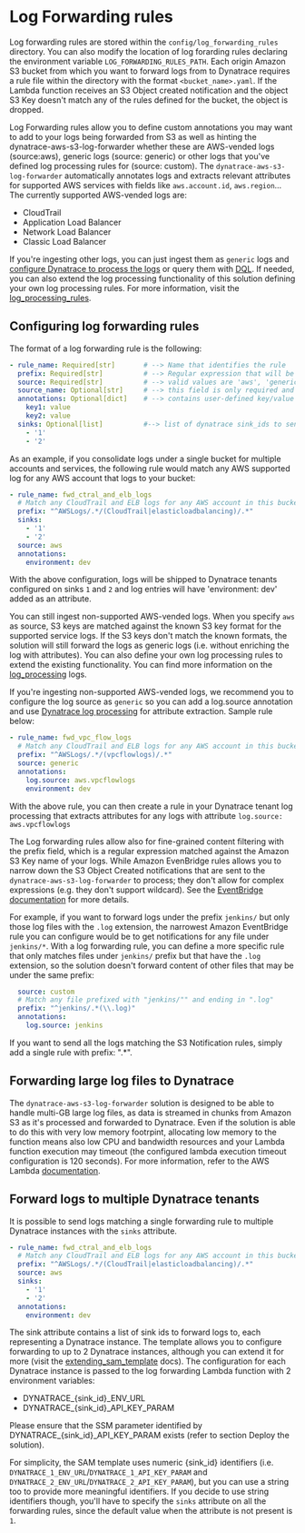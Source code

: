 # Log Forwarding rules

Log forwarding rules are stored within the `config/log_forwarding_rules` directory. You can also modify the location of log forarding rules declaring the environment variable `LOG_FORWARDING_RULES_PATH`. Each origin Amazon S3 bucket from which you want to forward logs from to Dynatrace requires a rule file within the directory with the format `<bucket_name>.yaml`. If the Lambda function receives an S3 Object created notification and the object S3 Key doesn't match any of the rules defined for the bucket, the object is dropped.

Log Forwarding rules allow you to define custom annotations you may want to add to your logs being forwarded from S3 as well as hinting the dynatrace-aws-s3-log-forwarder whether these are AWS-vended logs (source:aws), generic logs (source: generic) or other logs that you've defined log processing rules for (source: custom). The `dynatrace-aws-s3-log-forwarder` automatically annotates logs and extracts relevant attributes for supported AWS services with fields like `aws.account.id`, `aws.region`... The currently supported AWS-vended logs are:

* CloudTrail
* Application Load Balancer
* Network Load Balancer
* Classic Load Balancer

If you're ingesting other logs, you can just ingest them as `generic` logs and [configure Dynatrace to process the logs](https://www.dynatrace.com/support/help/how-to-use-dynatrace/log-monitoring/acquire-log-data/log-processing) or query them with [DQL](https://www.dynatrace.com/support/help/how-to-use-dynatrace/log-monitoring/acquire-log-data/log-processing/log-processing-commands). If needed, you can also extend the log processing functionality of this solution defining your own log processing rules. For more information, visit the [log_processing_rules](log_processing_rules.md).

## Configuring log forwarding rules

The format of a log forwarding rule is the following:

```yaml
- rule_name: Required[str]       # --> Name that identifies the rule
  prefix: Required[str]          # --> Regular expression that will be matched against each S3 Key name to determine whether the rule applies to it
  source: Required[str]          # --> valid values are 'aws', 'generic' or 'custom'
  source_name: Optional[str]     # --> this field is only required and used for 'custom' rules. 
  annotations: Optional[dict]    # --> contains user-defined key/value data to be added as attribute to the log entries
    key1: value
    key2: value
  sinks: Optional[list]          #--> list of dynatrace sink_ids to send these logs to. If not specified, default to sink '1'
    - '1'
    - '2'
```

As an example, if you consolidate logs under a single bucket for multiple accounts and services, the following rule would match any AWS supported log for any AWS account that logs to your bucket:

```yaml
- rule_name: fwd_ctral_and_elb_logs
  # Match any CloudTrail and ELB logs for any AWS account in this bucket
  prefix: "^AWSLogs/.*/(CloudTrail|elasticloadbalancing)/.*"
  sinks: 
    - '1'
    - '2'
  source: aws
  annotations: 
    environment: dev
```
  
With the above configuration, logs will be shipped to Dynatrace tenants configured on sinks `1` and `2` and log entries will have 'environment: dev' added as an attribute.

You can still ingest non-supported AWS-vended logs. When you specify `aws` as source, S3 keys are matched against the known S3 key format for the supported service logs. If the S3 keys don't match the known formats, the solution will still forward the logs as generic logs (i.e. without enriching the log with attributes). You can also define your own log processing rules to extend the existing functionality. You can find more information on the [log_processing](log_processing.md) logs.

If you're ingesting non-supported AWS-vended logs, we recommend you to configure the log source as `generic` so you can add a log.source annotation and use [Dynatrace log processing](https://www.dynatrace.com/support/help/how-to-use-dynatrace/log-monitoring/acquire-log-data/log-processing) for attribute extraction.  Sample rule below:

```yaml
- rule_name: fwd_vpc_flow_logs
  # Match any CloudTrail and ELB logs for any AWS account in this bucket
  prefix: "^AWSLogs/.*/(vpcflowlogs)/.*"
  source: generic
  annotations: 
    log.source: aws.vpcflowlogs
    environment: dev
```

With the above rule, you can then create a rule in your Dynatrace tenant log processing that extracts attributes for any logs with attribute `log.source: aws.vpcflowlogs`

The Log forwarding rules allow also for fine-grained content filtering with the prefix field, which is a regular expression matched against the Amazon S3 Key name of your logs. While Amazon EvenBridge rules allows you to narrow down the S3 Object Created notifications that are sent to the `dynatrace-aws-s3-log-forwarder` to process; they don't allow for complex expressions (e.g. they don't support wildcard). See the [EventBridge documentation](https://docs.aws.amazon.com/eventbridge/latest/userguide/eb-event-patterns-content-based-filtering.html) for more details.  

For example, if you want to forward logs under the prefix `jenkins/` but only those log files with the `.log` extension, the narrowest Amazon EventBridge rule you can configure would be to get notifications for any file under `jenkins/*`. With a log forwarding rule, you can define a more specific rule that only matches files under `jenkins/` prefix but that have the `.log` extension, so the solution doesn't forward content of other files that may be under the same prefix:

```yaml
  source: custom
  # Match any file prefixed with "jenkins/"" and ending in ".log"
  prefix: "^jenkins/.*(\\.log)"
  annotations:
    log.source: jenkins
```

If you want to send all the logs matching the S3 Notification rules, simply add a single rule with prefix: ".*".

## Forwarding large log files to Dynatrace

The `dynatrace-aws-s3-log-forwarder` solution is designed to be able to handle multi-GB large log files, as data is streamed in chunks from Amazon S3 as it's processed and forwarded to Dynatrace. Even if the solution is able to do this with very low memory footrpint, allocating low memory to the function means also low CPU and bandwidth resources and your Lambda function execution may timeout (the configured lambda execution timeout configuration is 120 seconds). For more information, refer to the AWS Lambda [documentation](https://docs.aws.amazon.com/lambda/latest/operatorguide/computing-power.html).

## Forward logs to multiple Dynatrace tenants

It is possible to send logs matching a single forwarding rule to multiple Dynatrace instances with the `sinks` attribute.

```yaml
- rule_name: fwd_ctral_and_elb_logs
  # Match any CloudTrail and ELB logs for any AWS account in this bucket
  prefix: "^AWSLogs/.*/(CloudTrail|elasticloadbalancing)/.*"
  source: aws
  sinks: 
    - '1'
    - '2'
  annotations: 
    environment: dev
```

The sink attribute contains a list of sink ids to forward logs to, each representing a Dynatrace instance. The template allows you to configure forwarding to up to 2 Dynatrace instances, although you can extend it for more (visit the [extending_sam_template](extending_sam_template.md) docs). The configuration for each Dynatrace instance is passed to the log forwarding Lambda function with 2 environment variables:

* DYNATRACE_{sink_id}_ENV_URL
* DYNATRACE_{sink_id}_API_KEY_PARAM

Please ensure that the SSM parameter identified by DYNATRACE_{sink_id}_API_KEY_PARAM exists (refer to section Deploy the solution).

For simplicity, the SAM template uses numeric {sink_id} identifiers (i.e. `DYNATRACE_1_ENV_URL`/`DYNATRACE_1_API_KEY_PARAM` and `DYNATRACE_2_ENV_URL`/`DYNATRACE_2_API_KEY_PARAM`), but you can use a string too to provide more meaningful identifiers. If you decide to use string identifiers though, you'll have to specify the `sinks` attribute on all the forwarding rules, since the default value when the attribute is not present is `1`.
